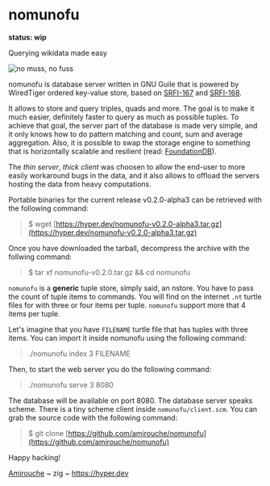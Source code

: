 # nomunofu

**status: wip**

Querying wikidata made easy

![no muss, no fuss](https://raw.githubusercontent.com/amirouche/nomunofu/master/luca-colapinto-I378DhssWqU-unsplash.jpg)

nomunofu is database server written in GNU Guile that is powered by
WiredTiger ordered key-value store, based on
[SRFI-167](https://srfi.schemers.org/srfi-167/) and
[SRFI-168](https://srfi.schemers.org/srfi-168/).

It allows to store and query triples, quads and more.  The goal is to
make it much easier, definitely faster to query as much as possible
tuples.  To achieve that goal, the server part of the database is made
very simple, and it only knows how to do pattern matching and count,
sum and average aggregation.  Also, it is possible to swap the storage
engine to something that is horizontally scalable and resilient (read:
[FoundationDB](https://apple.github.io/foundationdb/)).

The *thin server*, *thick client* was choosen to allow the end-user to
more easily workaround bugs in the data, and it also allows to offload
the servers hosting the data from heavy computations.

Portable binaries for the current release v0.2.0-alpha3 can be
retrieved with the following command:

> $ wget [https://hyper.dev/nomunofu-v0.2.0-alpha3.tar.gz](https://hyper.dev/nomunofu-v0.2.0-alpha3.tar.gz)

Once you have downloaded the tarball, decompress the archive with the
follwing command:

> $ tar xf nomunofu-v0.2.0.tar.gz && cd nomunofu

`nomunofu` is a **generic** tuple store, simply said, an nstore.  You
have to pass the count of tuple items to commands.  You will find on
the internet `.nt` turtle files for with three or four items per
tuple.  `nomunofu` support more that 4 items per tuple.

Let's imagine that you have `FILENAME` turtle file that has tuples with
three items.  You can import it inside nomunofu using the following
command:

> ./nomunofu index 3 FILENAME

Then, to start the web server you do the following command:

> ./nomunofu serve 3 8080

The database will be available on port 8080.  The database server
speaks scheme.  There is a tiny scheme client inside
`nomunofu/client.scm`.  You can grab the source code with the
following command:

> $ git clone [https://github.com/amirouche/nomunofu](https://github.com/amirouche/nomunofu)

Happy hacking!


[Amirouche](mailto:amirouche@hyper.dev) ~ zig ~ https://hyper.dev
